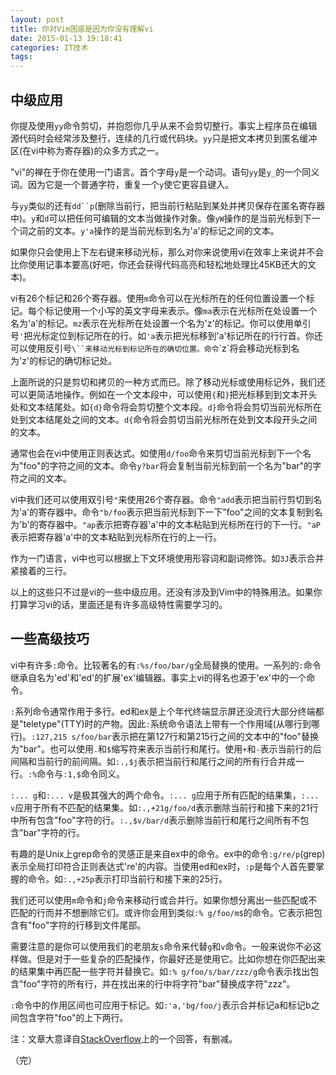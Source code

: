 ```yaml
---
layout: post
title: 你对Vim困惑是因为你没有理解vi
date: 2015-01-13 19:18:41
categories: IT技术
tags:
---
```


## 中级应用 ##

你提及使用`yy`命令剪切，并抱怨你几乎从来不会剪切整行。事实上程序员在编辑源代码时会经常涉及整行，连续的几行或代码块。`yy`只是把文本拷贝到匿名缓冲区(在vi中称为寄存器)的众多方式之一。

"vi"的禅在于你在使用一门语言。首个字母`y`是一个动词。语句`yy`是`y_`的一个同义词。因为它是一个普通字符，重复一个`y`使它更容县键入。

与`yy`类似的还有`dd``p`(删除当前行，把当前行粘贴到某处并拷贝保存在匿名寄存器中)。`y`和`d`可以把任何可编辑的文本当做操作对象。像`yW`操作的是当前光标到下一个词之前的文本。`y'a`操作的是当前光标到名为'a'的标记之间的文本。

如果你只会使用上下左右键来移动光标，那么对你来说使用vi在效率上来说并不会比你使用记事本要高(好吧，你还会获得代码高亮和轻松地处理比45KB还大的文本)。

vi有26个标记和26个寄存器。使用`m`命令可以在光标所在的任何位置设置一个标记。每个标记使用一个小写的英文字母来表示。像`ma`表示在光标所在处设置一个名为'a'的标记。`mz`表示在光标所在处设置一个名为'z'的标记。你可以使用单引号`'`把光标定位到标记所在的行。如`'a`表示把光标移到'a'标记所在的行行首。你还可以使用反引号`\``来移动光标到标记所在的确切位置。命令`\`z`将会移动光标到名为'z'的标记的确切标记处。

上面所说的只是剪切和拷贝的一种方式而已。除了移动光标或使用标记外，我们还可以更简洁地操作。例如在一个文本段中，可以使用`{`和`}`把光标移到到文本开头处和文本结尾处。如`{d}`命令将会剪切整个文本段。`d}`命令将会剪切当前光标所在处到文本结尾处之间的文本。`d{`命令将会剪切当前光标所在处到文本段开头之间的文本。

通常也会在vi中使用正则表达式。如使用`d/foo`命令来剪切当前光标到下一个名为"foo"的字符之间的文本。命令`y?bar`将会复制当前光标到前一个名为"bar"的字符之间的文本。

vi中我们还可以使用双引号`"`来使用26个寄存器。命令`"add`表示把当前行剪切到名为'a'的寄存器中。命令`"b/foo`表示把当前光标到下一下"foo"之间的文本复制到名为'b'的寄存器中。`"ap`表示把寄存器'a'中的文本粘贴到光标所在行的下一行。`"aP`表示把寄存器'a'中的文本粘贴到光标所在行的上一行。

作为一门语言，vi中也可以根据上下文环境使用形容词和副词修饰。如`3J`表示合并紧接着的三行。

以上的这些只不过是vi的一些中级应用。还没有涉及到Vim中的特殊用法。如果你打算学习vi的话，里面还是有许多高级特性需要学习的。

## 一些高级技巧 ##

vi中有许多`:`命令。比较著名的有`:%s/foo/bar/g`全局替换的使用。一系列的`:`命令继承自名为'ed'和'ed'的扩展'ex'编辑器。事实上vi的得名也源于'ex'中的一个命令。

`:`系列命令通常作用于多行。ed和ex是上个年代终端显示屏还没流行大部分终端都是"teletype"(TTY)时的产物。因此`:`系统命令语法上带有一个作用域(从哪行到哪行)。`:127,215
s/foo/bar`表示把在第127行和第215行之间的文本中的"foo"替换为"bar"。也可以使用`.`和`$`缩写符来表示当前行和尾行。使用`+`和`-`表示当前行的后间隔和当前行的前间隔。如`:.,$j`表示把当前行和尾行之间的所有行合并成一行。`:%`命令与`:1,$`命令同义。

`:... g`和`:... v`是极其强大的两个命令。`:... g`应用于所有匹配的结果集，`:...
v`应用于所有不匹配的结果集。如`:.,+21g/foo/d`表示删除当前行和接下来的21行中所有包含"foo"字符的行。`:.,$v/bar/d`表示删除当前行和尾行之间所有不包含"bar"字符的行。

有趣的是Unix上grep命令的灵感正是来自ex中的命令。ex中的命令`:g/re/p`(grep)表示全局打印符合正则表达式're'的内容。当使用ed和ex时，`:p`是每个人首先要掌握的命令。如`:.,+25p`表示打印当前行和接下来的25行。

我们还可以使用`m`命令和`j`命令来移动行或合并行。如果你想分离出一些匹配或不匹配的行而并不想删除它们。或许你会用到类似`:%
g/foo/m$`的命令。它表示把包含有"foo"字符的行移到文件尾部。

需要注意的是你可以使用我们的老朋友`s`命令来代替`g`和`v`命令。一般来说你不必这样做。但是对于一些复杂的匹配操作，你最好还是使用它。比如你想在你匹配出来的结果集中再匹配一些字符并替换它。如`:%
g/foo/s/bar/zzz/g`命令表示找出包含"foo"字符的所有行，并在找出来的行中将字符"bar"替换成字符"zzz"。

`:`命令中的作用区间也可应用于标记。如`:'a,'bg/foo/j`表示合并标记a和标记b之间包含字符"foo"的上下两行。

注：文章大意译自[StackOverflow](http://stackoverflow.com/questions/1218390/what-is-your-most-productive-shortcut-with-vim?page=1&tab=votes#tab-top "dd")上的一个回答，有删减。

（完）
